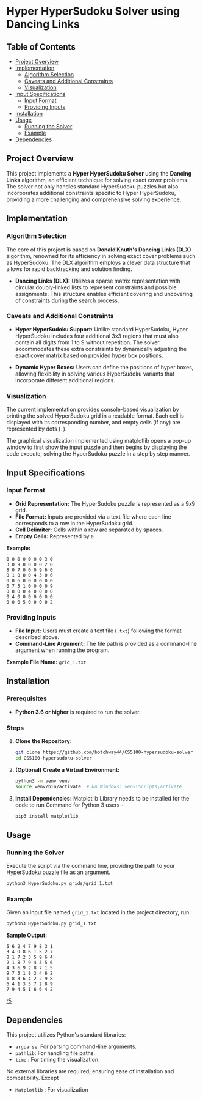 # Hyper HyperSudoku Solver using Dancing Links

## Table of Contents

- [Project Overview](#project-overview)
- [Implementation](#implementation)
  - [Algorithm Selection](#algorithm-selection)
  - [Caveats and Additional Constraints](#caveats-and-additional-constraints)
  - [Visualization](#visualization)
- [Input Specifications](#input-specifications)
  - [Input Format](#input-format)
  - [Providing Inputs](#providing-inputs)
- [Installation](#installation)
- [Usage](#usage)
  - [Running the Solver](#running-the-solver)
  - [Example](#example)
- [Dependencies](#dependencies)


## Project Overview

This project implements a **Hyper HyperSudoku Solver** using the **Dancing Links** algorithm, an efficient technique for solving exact cover problems. The solver not only handles standard HyperSudoku puzzles but also incorporates additional constraints specific to Hyper HyperSudoku, providing a more challenging and comprehensive solving experience.

## Implementation

### Algorithm Selection

The core of this project is based on **Donald Knuth's Dancing Links (DLX)** algorithm, renowned for its efficiency in solving exact cover problems such as HyperSudoku. The DLX algorithm employs a clever data structure that allows for rapid backtracking and solution finding.

- **Dancing Links (DLX):** Utilizes a sparse matrix representation with circular doubly-linked lists to represent constraints and possible assignments. This structure enables efficient covering and uncovering of constraints during the search process.

### Caveats and Additional Constraints

- **Hyper HyperSudoku Support:** Unlike standard HyperSudoku, Hyper HyperSudoku includes four additional 3x3 regions that must also contain all digits from 1 to 9 without repetition. The solver accommodates these extra constraints by dynamically adjusting the exact cover matrix based on provided hyper box positions.
  
- **Dynamic Hyper Boxes:** Users can define the positions of hyper boxes, allowing flexibility in solving various HyperSudoku variants that incorporate different additional regions.

### Visualization

The current implementation provides console-based visualization by printing the solved HyperSudoku grid in a readable format. Each cell is displayed with its corresponding number, and empty cells (if any) are represented by dots (`.`). 

The graphical visualization implemented using matplotlib opens a pop-up window to first show the input puzzle and then begins by displaying the code execute, solving the HyperSudoku puzzle in a step by step manner.

## Input Specifications

### Input Format

- **Grid Representation:** The HyperSudoku puzzle is represented as a 9x9 grid.
- **File Format:** Inputs are provided via a text file where each line corresponds to a row in the HyperSudoku grid.
- **Cell Delimiter:** Cells within a row are separated by spaces.
- **Empty Cells:** Represented by `0`.

**Example:**
```
0 0 0 0 0 0 0 3 0
3 0 9 0 0 0 0 2 0
8 0 7 0 0 0 9 6 0
0 1 0 0 0 4 3 0 6
0 0 6 0 0 0 0 0 0
0 7 5 1 0 0 0 0 9
0 8 0 0 4 0 0 0 0
0 4 0 0 0 0 0 0 0
0 0 0 5 0 0 0 0 2
```

### Providing Inputs

- **File Input:** Users must create a text file (`.txt`) following the format described above.
- **Command-Line Argument:** The file path is provided as a command-line argument when running the program.

**Example File Name:** `grid_1.txt`

## Installation

### Prerequisites

- **Python 3.6 or higher** is required to run the solver.

### Steps

1. **Clone the Repository:**
   ```bash
   git clone https://github.com/botchway44/CS5100-hypersudoku-solver
   cd CS5100-hypersudoku-solver
   ```

2. **(Optional) Create a Virtual Environment:**
   ```bash
   python3 -m venv venv
   source venv/bin/activate  # On Windows: venv\Scripts\activate
   ```

3. **Install Dependencies:**
   Matplotlib Library needs to be installed for the code to run
   Command for Python 3 users - 
   ```bash
   pip3 install matplotlib
   ```

## Usage

### Running the Solver

Execute the script via the command line, providing the path to your HyperSudoku puzzle file as an argument.

```bash
python3 HyperSudoku.py grids/grid_1.txt
```

### Example

Given an input file named `grid_1.txt` located in the project directory, run:

```bash
python3 HyperSudoku.py grid_1.txt
```

**Sample Output:**
```
5 6 2 4 7 9 8 3 1
3 4 9 8 6 1 5 2 7
8 1 7 2 3 5 9 6 4
2 1 8 7 9 4 3 5 6
4 3 6 9 2 8 7 1 5
9 7 5 1 8 3 4 6 2
1 8 3 6 4 2 2 9 8
6 4 1 3 5 7 2 8 9
7 9 4 5 1 6 6 4 2
```

[r5](https://user-images.githubusercontent.com/35941942/173422917-676eb4ed-28a5-4817-ab94-f2ab4ebfb101.png)

## Dependencies

This project utilizes Python's standard libraries:

- `argparse`: For parsing command-line arguments.
- `pathlib`: For handling file paths.
- `time` : For timing the visualization

No external libraries are required, ensuring ease of installation and compatibility.
Except
- `Matplotlib` : For visualization
